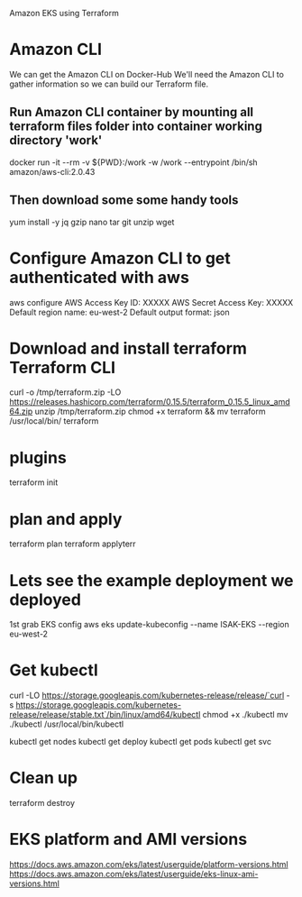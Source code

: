 Amazon EKS using Terraform

# Amazon CLI
We can get the Amazon CLI on Docker-Hub
We'll need the Amazon CLI to gather information so we can build our Terraform file.

## Run Amazon CLI container by mounting all terraform files folder into container working directory 'work'
docker run -it --rm -v ${PWD}:/work -w /work --entrypoint /bin/sh amazon/aws-cli:2.0.43

## Then download some some handy tools 
yum install -y jq gzip nano tar git unzip wget

# Configure Amazon CLI to get authenticated with aws

aws configure
AWS Access Key ID: XXXXX
AWS Secret Access Key: XXXXX
Default region name: eu-west-2
Default output format: json


# Download and install terraform Terraform CLI

curl -o /tmp/terraform.zip -LO https://releases.hashicorp.com/terraform/0.15.5/terraform_0.15.5_linux_amd64.zip
unzip /tmp/terraform.zip
chmod +x terraform && mv terraform /usr/local/bin/
terraform

# plugins
terraform init

# plan and apply
terraform plan
terraform applyterr

# Lets see the example deployment we deployed
1st grab EKS config
aws eks update-kubeconfig --name ISAK-EKS --region eu-west-2

# Get kubectl

curl -LO https://storage.googleapis.com/kubernetes-release/release/`curl -s https://storage.googleapis.com/kubernetes-release/release/stable.txt`/bin/linux/amd64/kubectl
chmod +x ./kubectl
mv ./kubectl /usr/local/bin/kubectl

kubectl get nodes
kubectl get deploy
kubectl get pods
kubectl get svc


# Clean up
terraform destroy

# EKS platform and AMI versions
https://docs.aws.amazon.com/eks/latest/userguide/platform-versions.html
https://docs.aws.amazon.com/eks/latest/userguide/eks-linux-ami-versions.html